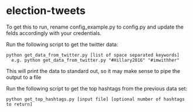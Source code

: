 # election-tweets

To get this to run, rename config_example.py to config.py and update the felds accordingly with your credentials.

Run the following script to get the twitter data:

```
python get_data_from_twitter.py [list of space separated keywords]
  e.g. python get_data_from_twitter.py "#Hillary2016" "#imwithher"
```
This will print the data to standard out, so it may make sense to pipe the output to a file

Run the following script to get the top hashtags from the previous data set:

```
python get_top_hashtags.py [input file] [optional number of hashtags to return]
```
